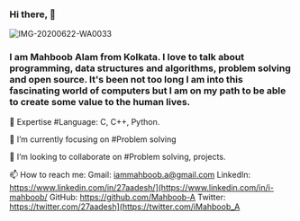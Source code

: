### Hi there, 👋 
![IMG-20200622-WA0033](https://user-images.githubusercontent.com/109282492/211992731-7c44c582-69a5-46a6-a4e9-1d17383f901e.jpg)


### I am Mahboob Alam from Kolkata. I love to talk about programming, data structures and algorithms, problem solving and open source. It's been not too long I am into this fascinating world of computers but I am on my path to be able to create some value to the human lives.   

🔭 Expertise
  #Language: C, C++, Python.  

🌱 I’m currently focusing on
  #Problem solving

👯 I’m looking to collaborate on
  #Problem solving, projects. 
  
📫 How to reach me:
Gmail: iammahboob.a@gmail.com
LinkedIn: https://www.linkedin.com/in/27aadesh/](https://www.linkedin.com/in/i-mahboob/
GitHub: https://github.com/Mahboob-A
Twitter: https://twitter.com/27aadesh](https://twitter.com/iMahboob_A


